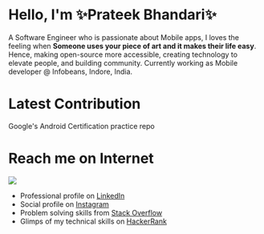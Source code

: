 # Hello, I'm ✨Prateek Bhandari✨

A Software Engineer who is passionate about Mobile apps, I loves the feeling when **Someone uses your piece of art and it makes their life easy**.
Hence, making open-source more accessible, creating technology to elevate people, and building community.
Currently working as Mobile developer @ Infobeans, Indore, India.

# Latest Contribution 

Google's Android Certification practice repo

# Reach me on Internet

![](https://komarev.com/ghpvc/?username=prateekbhandarii&color=green&style=flat&label=Github+Views)

- Professional profile on <a href="https://www.linkedin.com/in/prateek-bhandari/">LinkedIn</a>
- Social profile on <a href="https://www.instagram.com/prateekbhandari_/">Instagram</a>
- Problem solving skills from <a href="https://stackoverflow.com/users/10097879/prateek-bhandari">Stack Overflow</a>
- Glimps of my technical skills on <a href="https://www.hackerrank.com/prateek_9770">HackerRank</a>
